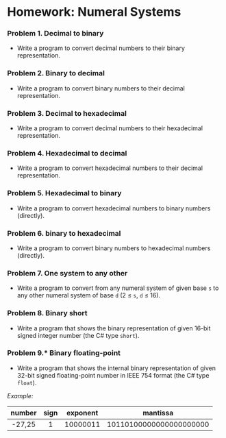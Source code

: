 Homework: Numeral Systems
=========================

### Problem 1. Decimal to binary
*	Write a program to convert decimal numbers to their binary representation.

### Problem 2. Binary to decimal
*	Write a program to convert binary numbers to their decimal representation.

### Problem 3. Decimal to hexadecimal
*	Write a program to convert decimal numbers to their hexadecimal representation.

### Problem 4. Hexadecimal to decimal
*	Write a program to convert hexadecimal numbers to their decimal representation.

### Problem 5. Hexadecimal to binary
*	Write a program to convert hexadecimal numbers to binary numbers (directly).

### Problem 6. binary to hexadecimal
*	Write a program to convert binary numbers to hexadecimal numbers (directly).

### Problem 7. One system to any other
*	Write a program to convert from any numeral system of given base `s` to any other numeral system of base `d` (2 &#8804; `s`, `d` &#8804; 16).

### Problem 8. Binary short
*	Write a program that shows the binary representation of given 16-bit signed integer number (the C# type `short`).

### Problem 9.* Binary floating-point
*	Write a program that shows the internal binary representation of given 32-bit signed floating-point number in IEEE 754 format (the C# type `float`).

_Example:_

| number | sign | exponent |         mantissa        |
|:------:|:----:|:--------:|:-----------------------:|
| -27,25 | 1    | 10000011 | 10110100000000000000000 |